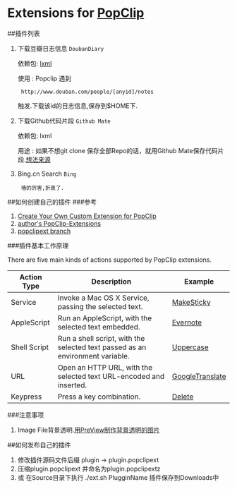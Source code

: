 # Extensions for [PopClip](http://pilotmoon.com/popclip/)

##插件列表
1. 下载豆瓣日志信息 `DoubanDiary`
		
	依赖包: [lxml](http://lxml.de/)
	
	使用  : Popclip 遇到 
	
		http://www.douban.com/people/[anyid]/notes
	
	触发.下载该id的日志信息,保存到$HOME下.
		
2. 下载Github代码片段 `Github Mate`

	依赖包: lxml
	
	用途 : 如果不想git clone 保存全部Repo的话，就用Github Mate保存代码片段.[想法来源](https://ruby-china.org/topics/16269)
	
3. Bing.cn Search `Bing`

        墙的厉害,折衷了.
	

##如何创建自己的插件
###参考
 
1. [Create Your Own Custom Extension for PopClip](http://computers.tutsplus.com/tutorials/create-your-own-custom-extension-for-popclip--mac-50637)
2. [author's PopClip-Extensions](https://github.com/pilotmoon/PopClip-Extensions)
3. [popclipext branch](https://github.com/hzlzh/PopClip-Extensions)


###插件基本工作原理

There are five main kinds of actions supported by PopClip extensions.

| Action Type | Description | Example |
|------|-------------|---------|
|Service|Invoke a Mac OS X Service, passing the selected text.| [MakeSticky](https://github.com/pilotmoon/PopClip-Extensions/tree/master/source/MakeSticky)| 
|AppleScript|Run an AppleScript, with the selected text embedded.|[Evernote](https://github.com/pilotmoon/PopClip-Extensions/tree/master/source/Evernote)|
|Shell Script|Run a shell script, with the selected text passed as an environment variable.| [Uppercase](https://github.com/pilotmoon/PopClip-Extensions/tree/master/source/Uppercase)
|URL|Open an HTTP URL, with the selected text URL-encoded and inserted.|[GoogleTranslate](https://github.com/pilotmoon/PopClip-Extensions/tree/master/source/GoogleTranslate)|
|Keypress|Press a key combination.| [Delete](https://github.com/pilotmoon/PopClip-Extensions/tree/master/source/Delete)|

###注意事项

1. Image File背景透明.[用PreView制作背景透明的图片](http://www.macx.cn/thread-2093768-1-1.html)




##如何发布自己的插件
1. 修改插件源码文件后缀 plugin -> plugin.popclipext
2. 压缩plugin.popclipext 并命名为plugin.popclipextz
3. 或 在Source目录下执行 ./ext.sh PlugginName 插件保存到Downloads中
